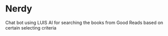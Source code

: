 # Nerdy
Chat bot using LUIS AI for searching the books from Good Reads based on certain selecting criteria
